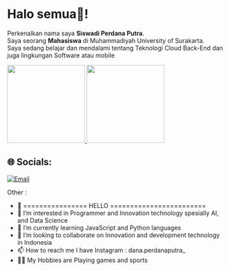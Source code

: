 # Halo semua👋! 
Perkenalkan nama saya **Siswadi Perdana Putra**.\
Saya seorang **Mahasiswa** di Muhammadiyah University of Surakarta.\
Saya sedang belajar dan mendalami tentang Teknologi Cloud Back-End dan juga lingkungan Software atau mobile
 
<p align="left">
<a href="https://github.com/Siswadi24">
  <img height="180em" src="https://github-readme-stats-eight-theta.vercel.app/api?username=Siswadi24&show_icons=true&theme=algolia&include_all_commits=true&count_private=true"/>
  <img height="180em" src="https://github-readme-stats-eight-theta.vercel.app/api/top-langs/?username=Siswadi24&layout=compact&langs_count=8&theme=algolia"/>
</a>
</p>


## 🌐 Socials:
[![Email](https://img.shields.io/badge/linktree-%23E4405F.svg?logo=linktree&logoColor=white)](https://linktr.ee/BangPutra32?fbclid=PAAaZxbUYCtzULkKMWDruyHpPhDua6nujDUQ06SXuuX4D6Ja6TYSBQO4q9bHM)









 Other :
 - 👋 ================ HELLO ========================
- 👀 I’m interested in Programmer and Innovation technology spesially AI, and Data Science
- 🌱 I’m currently learning JavaScript and Python languages
- 💞️ I’m looking to collaborate on Innovation and development technology in Indonesia
- 📫 How to reach me I have Instagram : dana.perdanaputra_
- 🧑‍💻 My Hobbies are Playing games and sports

<!---
Siswadi24/Siswadi24 is a ✨ special ✨ repository because its `README.md` (this file) appears on your GitHub profile.
You can click the Preview link to take a look at your changes.
--->
